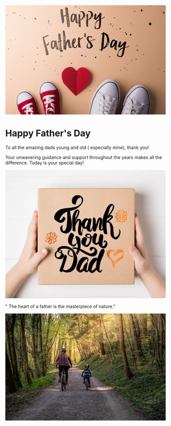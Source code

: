 <html>

<head>
  <link rel="stylesheet" type="text/css" href="dad.css">
  <img src="Father.jpg" alt="Father">
  <h1> Happy Father's Day </h1>

<body>

  <p> To all the amazing dads young and old ( especially mine), thank you!
  </P>
  <p> Your unwavering guidance and support throughout the years makes all the difference.  Today is your special day!
  </P>
  <img src="Father-5.jpg" alt="Father-2">
  <p> " The heart of a father is the masterpiece of nature."
  </P>
  <img src="father-2.jpg" alt="Father-3">



</body>


</head>



</html>
